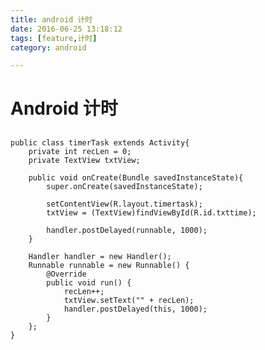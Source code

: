 ```yaml
---
title: android 计时
date: 2016-06-25 13:18:12
tags: [feature,计时]
category: android

---
```


# Android 计时

##

	public class timerTask extends Activity{  
	    private int recLen = 0;  
	    private TextView txtView;  
  
	    public void onCreate(Bundle savedInstanceState){  
        	super.onCreate(savedInstanceState);  
  	
        	setContentView(R.layout.timertask);  
	        txtView = (TextView)findViewById(R.id.txttime);  
          
	        handler.postDelayed(runnable, 1000);  
	    }     
  
	    Handler handler = new Handler();  
	    Runnable runnable = new Runnable() {  
	        @Override  
	        public void run() {  
	            recLen++;  
	            txtView.setText("" + recLen);  
	            handler.postDelayed(this, 1000);  
	        }  
	    };  
	}   
